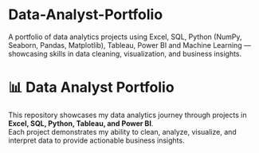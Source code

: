 # Data-Analyst-Portfolio
A portfolio of data analytics projects using Excel, SQL, Python (NumPy, Seaborn, Pandas, Matplotlib), Tableau, Power BI and Machine Learning — showcasing skills in data cleaning, visualization, and business insights.

# 📊 Data Analyst Portfolio
This repository showcases my data analytics journey through projects in **Excel, SQL, Python, Tableau, and Power BI**.  
Each project demonstrates my ability to clean, analyze, visualize, and interpret data to provide actionable business insights.
